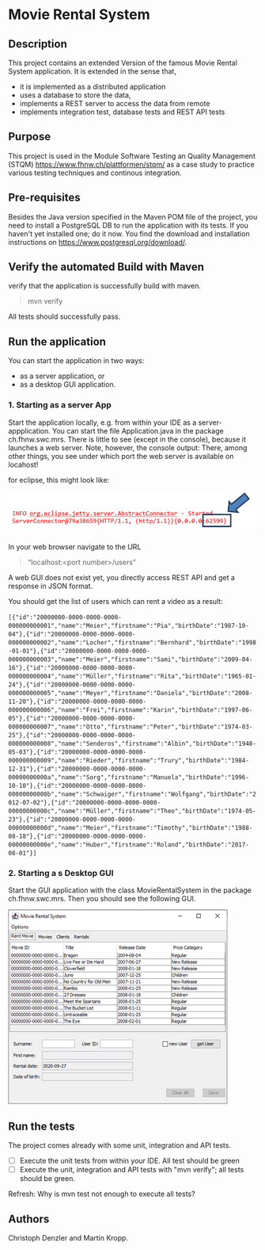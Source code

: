 # Movie Rental System


## Description

This project contains an extended Version of the famous Movie Rental System application.
It is extended in the sense that, 
- it is implemented as a distributed application
- uses a database to store the data, 
- implements a REST server to access the data from remote
- implements integration test, database tests and REST API tests

## Purpose
This project is used in the Module Software Testing an Quality Management (STQM) https://www.fhnw.ch/plattformen/stqm/ as a case study to practice various testing techniques and continous integration.

## Pre-requisites

Besides the Java version specified in the Maven POM file of the project, you need to install a PostgreSQL DB to run the application with its tests. If you haven't yet installed one; do it now. 
You find the download and installation instructions on https://www.postgresql.org/download/. 

## Verify the automated Build with Maven 

verify that the application is successfully build with maven.
> mvn verify

All tests should successfully pass.

## Run the application

You can start the application in two ways: 
- as a server application, or 
- as a desktop GUI application.

### 1.	Starting as a server App
Start the application locally, e.g. from within your IDE as a server-appplication. 
You can start the file Application.java in the package ch.fhnw.swc.mrs. There is little to see (except in the console), because it launches a web server. Note, however, the console output: There, among other things, you see under which port the web server is available on locahost!

for eclipse, this might look like:

<img src="./doc/server-port.png" width=500>

In your web browser navigate to the URL 
> “localhost:\<port number\>/users” 
 
A web GUI does not exist yet, you directly access REST API and get a response in JSON format.

You should get the list of users which can rent a video as a result:

`
[{"id":"20000000-0000-0000-0000-000000000001","name":"Meier","firstname":"Pia","birthDate":"1987-10-04"},{"id":"20000000-0000-0000-0000-000000000002","name":"Locher","firstname":"Bernhard","birthDate":"1998-01-01"},{"id":"20000000-0000-0000-0000-000000000003","name":"Meier","firstname":"Sami","birthDate":"2009-04-16"},{"id":"20000000-0000-0000-0000-000000000004","name":"Müller","firstname":"Rita","birthDate":"1965-01-24"},{"id":"20000000-0000-0000-0000-000000000005","name":"Meyer","firstname":"Daniela","birthDate":"2008-11-20"},{"id":"20000000-0000-0000-0000-000000000006","name":"Frei","firstname":"Karin","birthDate":"1997-06-05"},{"id":"20000000-0000-0000-0000-000000000007","name":"Otto","firstname":"Peter","birthDate":"1974-03-25"},{"id":"20000000-0000-0000-0000-000000000008","name":"Senderos","firstname":"Albin","birthDate":"1948-05-03"},{"id":"20000000-0000-0000-0000-000000000009","name":"Rieder","firstname":"Trury","birthDate":"1984-12-31"},{"id":"20000000-0000-0000-0000-00000000000a","name":"Sorg","firstname":"Manuela","birthDate":"1996-10-10"},{"id":"20000000-0000-0000-0000-00000000000b","name":"Schwaiger","firstname":"Wolfgang","birthDate":"2012-07-02"},{"id":"20000000-0000-0000-0000-00000000000c","name":"Müller","firstname":"Theo","birthDate":"1974-05-23"},{"id":"20000000-0000-0000-0000-00000000000d","name":"Meier","firstname":"Timothy","birthDate":"1988-08-18"},{"id":"20000000-0000-0000-0000-00000000000e","name":"Huber","firstname":"Roland","birthDate":"2017-08-01"}]
`

### 2. Starting a s Desktop GUI
Start the GUI application with the class MovieRentalSystem in the package ch.fhnw.swc.mrs. Then you should see the following GUI.
 
 ![MRS GUI](./doc/MRS_GUI.png)

## Run the tests
The project comes already with some unit, integration and API tests. 

- [ ] Execute the unit tests from within your IDE. All test should be green
- [ ] Execute the unit, integration and API tests with "mvn verify"; all tests should be green.

Refresh: Why is mvn test not enough to execute all tests?


## Authors
Christoph Denzler and Martin Kropp.

